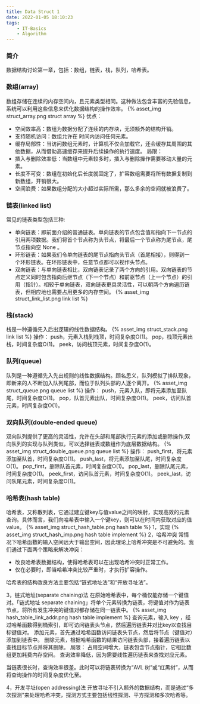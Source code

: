 ```yaml
---
title: Data Struct 1
date: 2022-01-05 18:10:23
tags:    
    - IT-Basics
    - Algorithm
---
```


### 简介
数据结构讨论第一章，包括：数组，链表，栈，队列，哈希表。


### 数组(array)
数组存储在连续的内存空间内，且元素类型相同。这种做法包含丰富的先验信息，系统可以利用这些信息来优化数据结构的操作效率。
{% asset_img struct_array.png struct array %}
优点：
- 空间效率高：数组为数据分配了连续的内存块，无须额外的结构开销。
- 支持随机访问：数组允许在 时间内访问任何元素。
- 缓存局部性：当访问数组元素时，计算机不仅会加载它，还会缓存其周围的其他数据，从而借助高速缓存来提升后续操作的执行速度。
局限：
- 插入与删除效率低：当数组中元素较多时，插入与删除操作需要移动大量的元素。
- 长度不可变：数组在初始化后长度就固定了，扩容数组需要将所有数据复制到新数组，开销很大。
- 空间浪费：如果数组分配的大小超过实际所需，那么多余的空间就被浪费了。

### 链表(linked list)
常见的链表类型包括三种:
- 单向链表：即前面介绍的普通链表。单向链表的节点包含值和指向下一节点的引用两项数据。我们将首个节点称为头节点，将最后一个节点称为尾节点，尾节点指向空 None 。
- 环形链表：如果我们令单向链表的尾节点指向头节点（首尾相接），则得到一个环形链表。在环形链表中，任意节点都可以视作头节点。
- 双向链表：与单向链表相比，双向链表记录了两个方向的引用。双向链表的节点定义同时包含指向后继节点（下一个节点）和前驱节点（上一个节点）的引用（指针）。相较于单向链表，双向链表更具灵活性，可以朝两个方向遍历链表，但相应地也需要占用更多的内存空间。
{% asset_img struct_link_list.png link list %}

### 栈(stack)
栈是一种遵循先入后出逻辑的线性数据结构。
{% asset_img struct_stack.png link list %}
操作：
push，元素入栈到栈顶，时间复杂度O(1)。
pop，栈顶元素出栈，时间复杂度O(1)。
peek，访问栈顶元素，时间复杂度O(1)。


### 队列(queue)
队列是一种遵循先入先出规则的线性数据结构。顾名思义，队列模拟了排队现象，即新来的人不断加入队列尾部，而位于队列头部的人逐个离开。
{% asset_img struct_queue.png queue list %}
操作：
push，元素入队，即将元素添加至队尾，时间复杂度O(1)。
pop，队首元素出队，时间复杂度O(1)。
peek，访问队首元素，时间复杂度O(1)。


### 双向队列(double-ended queue)
双向队列提供了更高的灵活性，允许在头部和尾部执行元素的添加或删除操作;双向队列的实现与队列类似，可以选择链表或数组作为底层数据结构。
{% asset_img struct_double_queue.png queue list %}
操作：
push_first，将元素添加至队首，时间复杂度O(1)。
push_last，将元素添加至队尾，时间复杂度O(1)。
pop_first，删除队首元素，时间复杂度O(1)。
pop_last，删除队尾元素，时间复杂度O(1)。
peek_first，访问队首元素，时间复杂度O(1)。
peek_last，访问队尾元素，时间复杂度O(1)。


### 哈希表(hash table)
哈希表，又称散列表，它通过建立键key与值value之间的映射，实现高效的元素查询。具体而言，我们向哈希表中输入一个键key，则可以在时间内获取对应的值value。
{% asset_img struct_hash_table.png hash table %}
1，实现
{% asset_img struct_hash_imp.png hash table implement %}
2，哈希冲突
常情况下哈希函数的输入空间远大于输出空间，因此理论上哈希冲突是不可避免的。我们通过下面两个策略来解决冲突：
- 改良哈希表数据结构，使得哈希表可以在出现哈希冲突时正常工作。
- 仅在必要时，即当哈希冲突比较严重时，才执行扩容操作。

哈希表的结构改良方法主要包括“链式地址法”和“开放寻址法”。

3，链式地址(separate chaining)法
在原始哈希表中，每个桶仅能存储一个键值对。「链式地址 separate chaining」将单个元素转换为链表，将键值对作为链表节点，将所有发生冲突的键值对都存储在同一链表中。
{% asset_img hash_table_link_addr.png hash table implement %}
查询元素，输入 key ，经过哈希函数得到桶索引，即可访问链表头节点，然后遍历链表并对比key以查找目标键值对。
添加元素，首先通过哈希函数访问链表头节点，然后将节点（键值对）添加到链表中。
删除元素，根据哈希函数的结果访问链表头部，接着遍历链表以查找目标节点并将其删除。
局限：
占用空间增大，链表包含节点指针，它相比数组更加耗费内存空间。
查询效率降低，因为需要线性遍历链表来查找对应元素。

当链表很长时，查询效率很差。此时可以将链表转换为“AVL 树”或“红黑树”，从而将查询操作的时间复杂度优化至。


4，开发寻址(open addressing)法
开放寻址不引入额外的数据结构，而是通过“多次探测”来处理哈希冲突，探测方式主要包括线性探测、平方探测和多次哈希等。








